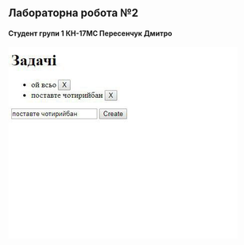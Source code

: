 ## Лабораторна робота №2
#### Студент групи 1 КН-17МС Пересенчук Дмитро
![Скріншот](photo_2017-12-18_22-13-53.jpg)
